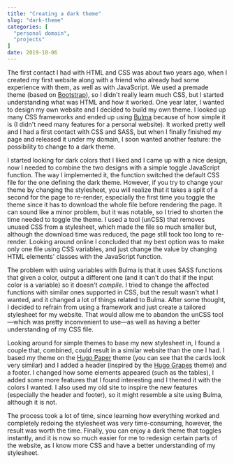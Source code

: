 ```yaml
---
title: "Creating a dark theme"
slug: "dark-theme"
categories: [
  "personal domain",
  "projects"
]
date: 2019-10-06
---
```


The first contact I had with HTML and CSS was about two years ago, when I
created my first website along with a friend who already had some experience
with them, as well as with JavaScript. We used a premade theme (based on
[Bootstrap][bs]), so I didn't really learn much CSS, but I started understanding
what was HTML and how it worked. One year later, I wanted to design my own
website and I decided to build my own theme. I looked up many CSS frameworks and
ended up using [Bulma][b] because of how simple it is (I didn't need many
features for a personal website). It worked pretty well and I had a first
contact with CSS and SASS, but when I finally finished my page and released it
under my domain, I soon wanted another feature: the possibility to change to a
dark theme.

I started looking for dark colors that I liked and I came up with a nice design,
now I needed to combine the two designs with a simple toggle JavaScript
function. The way I implemented it, the function switched the default CSS file
for the one defining the dark theme. However, if you try to change your theme by
changing the stylesheet, you will realize that it takes a split of a second for
the page to re-render, especially the first time you toggle the theme since it
has to download the whole file before rendering the page. It can sound like a
minor problem, but it was notable, so I tried to shorten the time needed to
toggle the theme. I used a tool (unCSS) that removes unused CSS from a
stylesheet, which made the file so much smaller but, although the download time
was reduced, the page still took too long to re-render. Looking around online I
concluded that my best option was to make only one file using CSS variables, and
just change the value by changing HTML elements' classes with the JavaScript
function.

The problem with using variables with Bulma is that it uses SASS functions that
given a color, output a different one (and it can't do that if the input color
is a variable) so it doesn't *compile*. I tried to change the affected functions
with similar ones supported in CSS, but the result wasn't what I wanted, and it
changed a lot of things related to Bulma. After some thought, I decided to
refrain from using a framework and just create a tailored stylesheet for my
website. That would allow me to abandon the unCSS tool—which was pretty
inconvenient to use—as well as having a better understanding of my CSS file.

Looking around for simple themes to base my new stylesheet in, I found a couple
that, combined, could result in a similar website than the one I had. I based my
theme on the [Hugo Paper][hp] theme (you can see that the cards look very
similar) and I added a header (inspired by the [Hugo Grapes][hg] theme) and a
footer. I changed how some elements appeared (such as the tables), I added some
more features that I found interesting and I themed it with the colors I wanted.
I also used my old site to inspire the new features (especially the header and
footer), so it might resemble a site using Bulma, although it is not.

The process took a lot of time, since learning how everything worked and
completely redoing the stylesheet was very time-consuming, however, the result
was worth the time. Finally, you can enjoy a dark theme that toggles instantly,
and it is now so much easier for me to redesign certain parts of the website, as
I know more CSS and have a better understanding of my stylesheet.


[bs]: <https://getbootstrap.com/> "Bootstrap"
[b]: <https://bulma.io/> "Bulma"
[hp]: <https://github.com/nanxiaobei/hugo-paper/> "Hugo Paper — GitHub"
[hg]: <https://github.com/shankar/hugo-grapes/> "Hugo Grapes — GitHub"
